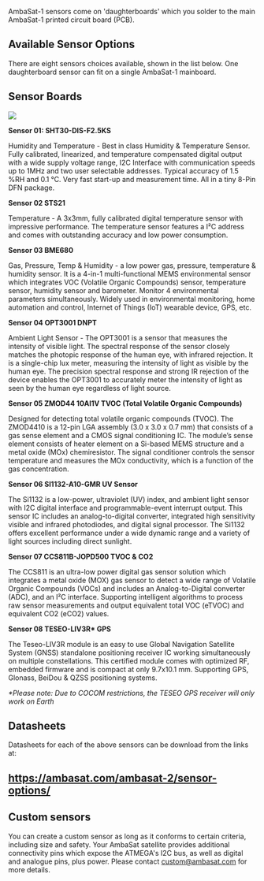 AmbaSat-1 sensors come on 'daughterboards' which you solder to the main AmbaSat-1 printed circuit board (PCB).

<!-- wp:heading -->
<h2>Available Sensor Options</h2>
<!-- /wp:heading -->

<!-- wp:paragraph -->
<p>There are eight sensors choices available, shown in the list below. One daughterboard sensor can fit on a single AmbaSat-1 mainboard.  </p>
<!-- /wp:paragraph -->

<h2>Sensor Boards</h2>

<img src="https://ambasat.com/downloads/ambasat-1-sensor-range.png">

<!-- wp:paragraph -->
<p><strong>Sensor 01:    SHT30-DIS-F2.5KS  </strong></p>
<!-- /wp:paragraph -->

<!-- wp:paragraph -->
<p>Humidity and Temperature - Best in class Humidity &amp; Temperature Sensor. Fully calibrated, linearized, and temperature compensated digital output with a wide supply voltage range, I2C Interface with communication speeds up to 1MHz and two user selectable addresses.  Typical accuracy of 1.5 %RH and 0.1 °C. Very fast start-up and measurement time. All in a tiny 8-Pin DFN package.</p>
<!-- /wp:paragraph -->

<!-- wp:paragraph -->
<p><strong>Sensor 02    STS21   </strong></p>
<!-- /wp:paragraph -->

<!-- wp:paragraph -->
<p>Temperature - A 3x3mm, fully calibrated digital temperature sensor with impressive performance. The temperature sensor features a I²C address and comes with outstanding accuracy and low power consumption. </p>
<!-- /wp:paragraph -->

<!-- wp:paragraph -->
<p><strong>Sensor 03    BME680  </strong></p>
<!-- /wp:paragraph -->

<!-- wp:paragraph -->
<p>Gas, Pressure, Temp &amp; Humidity - a low power gas, pressure, temperature &amp; humidity sensor. It is a 4-in-1 multi-functional MEMS environmental sensor which integrates VOC (Volatile Organic Compounds) sensor, temperature sensor, humidity sensor and barometer. Monitor 4 environmental parameters simultaneously. Widely used in environmental monitoring, home automation and control, Internet of Things (IoT) wearable device, GPS, etc.</p>
<!-- /wp:paragraph -->

<!-- wp:paragraph -->
<p><strong>Sensor 04 OPT3001 DNPT  </strong>  </p>
<!-- /wp:paragraph -->

<!-- wp:paragraph -->
<p>Ambient Light Sensor - The OPT3001 is a sensor that measures the intensity of visible light. The spectral response of the sensor closely matches the photopic response of the human eye, with infrared rejection. It is a single-chip lux meter, measuring the intensity of light as visible by the human eye. The precision spectral response and strong IR rejection of the device enables the OPT3001 to accurately meter the intensity of light as seen by the human eye regardless of light source.</p>
<!-- /wp:paragraph -->

<!-- wp:paragraph -->
<p><strong>Sensor 05    ZMOD44 10AI1V   TVOC (Total Volatile Organic Compounds)</strong></p>
<!-- /wp:paragraph -->

<!-- wp:paragraph -->
<p>Designed for detecting total volatile organic compounds (TVOC). The ZMOD4410 is a 12-pin LGA assembly (3.0 x 3.0 x 0.7 mm) that consists of a gas sense element and a CMOS signal conditioning IC. The module’s sense element consists of heater element on a Si-based MEMS structure and a metal oxide (MOx) chemiresistor. The signal conditioner controls the sensor temperature and measures the MOx conductivity, which is a function of the gas concentration.</p>
<!-- /wp:paragraph -->

<!-- wp:paragraph -->
<p><strong>Sensor 06    SI1132-A10-GMR  UV Sensor </strong></p>
<!-- /wp:paragraph -->

<!-- wp:paragraph -->
<p>The Si1132 is a low-power, ultraviolet (UV) index, and ambient light sensor with I2C digital interface and programmable-event interrupt output. This sensor IC includes an analog-to-digital converter, integrated high sensitivity visible and infrared photodiodes, and digital signal processor. The Si1132 offers excellent performance under a wide dynamic range and a variety of light sources including direct sunlight.</p>
<!-- /wp:paragraph -->

<!-- wp:paragraph -->
<p><strong>Sensor 07    CCS811B-JOPD500 TVOC &amp; CO2 </strong></p>
<!-- /wp:paragraph -->

<!-- wp:paragraph -->
<p>The CCS811 is an ultra-low power digital gas sensor solution which integrates a metal oxide (MOX) gas sensor to detect a wide range of Volatile Organic Compounds (VOCs) and includes an Analog-to-Digital converter (ADC), and an I²C interface. Supporting intelligent algorithms to process raw sensor measurements and output equivalent total VOC (eTVOC) and<br> equivalent CO2 (eCO2) values.</p>
<!-- /wp:paragraph -->

<!-- wp:paragraph -->
<p><strong>Sensor 08    TESEO-LIV3R*    GPS </strong></p>
<!-- /wp:paragraph -->

<!-- wp:paragraph -->
<p>The Teseo-LIV3R module is an easy to use Global Navigation Satellite System (GNSS) standalone positioning receiver IC working simultaneously on multiple constellations. This certified module comes with optimized RF, embedded firmware and is compact at only 9.7x10.1 mm. Supporting GPS, Glonass, BeiDou &amp; QZSS positioning systems.</p>
<!-- /wp:paragraph -->

<!-- wp:paragraph -->
<p><em>*Please note: Due to COCOM restrictions, the </em><em>TESEO GPS receiver will only work on Earth</em></p>
<!-- /wp:paragraph -->

<!-- wp:heading -->
<h2>Datasheets</h2>
<!-- /wp:heading -->

<!-- wp:paragraph -->
<p>Datasheets for each of the above sensors can be download
from the links at:</p>
<!-- /wp:paragraph -->

<!-- wp:heading -->
<h2><a href="https://ambasat.com/ambasat-2/sensor-options/">https://ambasat.com/ambasat-2/sensor-options/</a>&nbsp;</h2>
<!-- /wp:heading -->

<!-- wp:heading -->
<h2>Custom sensors</h2>
<!-- /wp:heading -->

<!-- wp:paragraph -->
<p>You can create a custom sensor as long as it conforms to
certain criteria, including size and safety. Your AmbaSat satellite provides
additional connectivity pins which expose the ATMEGA's I2C bus, as well as
digital and analogue pins, plus power. Please contact <a href="mailto:custom@ambasat.com">custom@ambasat.com</a> for more details.</p>
<!-- /wp:paragraph -->